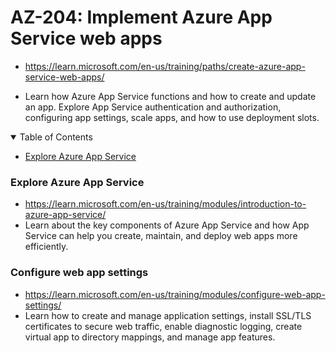 # AZ-204: Implement Azure App Service web apps

- https://learn.microsoft.com/en-us/training/paths/create-azure-app-service-web-apps/

- Learn how Azure App Service functions and how to create and update an app. Explore App Service authentication and authorization, configuring app settings, scale apps, and how to use deployment slots.


<details open="open">
<summary>Table of Contents</summary>

-   [Explore Azure App Service ](#explore-azure-app-service)

</details>



### Explore Azure App Service 
- https://learn.microsoft.com/en-us/training/modules/introduction-to-azure-app-service/
- Learn about the key components of Azure App Service and how App Service can help you create, maintain, and deploy web apps more efficiently.


### Configure web app settings
- https://learn.microsoft.com/en-us/training/modules/configure-web-app-settings/
- Learn how to create and manage application settings, install SSL/TLS certificates to secure web traffic, enable diagnostic logging, create virtual app to directory mappings, and manage app features.

